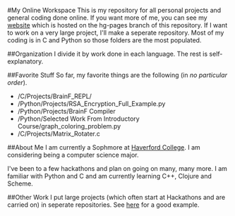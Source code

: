 #My Online Workspace
This is my repository for all personal projects and general coding done online. If you want more of me, you can see my [website](http://divesh-otwani.github.io/My-Online-Workspace/) which is hosted on the hg-pages branch of this repository.
If I want to work on a very large project, I'll make a seperate repository.
Most of my coding is in C and Python so those folders are the most populated.

##Organization
I divide it by work done in each language. 
The rest is self-explanatory.

##Favorite Stuff
So far, my favorite things are the following (in *no particular order*).

* /C/Projects/BrainF_REPL/
* /Python/Projects/RSA_Encryption_Full_Example.py
* /Python/Projects/BrainF Compiler
* /Python/Selected Work From Introductory Course/graph_coloring_problem.py
* /C/Projects/Matrix_Rotater.c

##About Me
I am currently a Sophmore at [Haverford College](https://www.haverford.edu/
"Haverford College"). I am considering being a computer science major.

I've been to a few hackathons and plan on going on many, many more. I am
familiar with Python and C and am currently learning C++, Clojure and Scheme.

##Other Work
I put large projects (which often start at Hackathons and are carried on) in
seperate repositories. See
[here](https://github.com/Divesh-Otwani/Waitlist_Exchange "College Waitlists are
terrible, aren't they?") for a good example.


